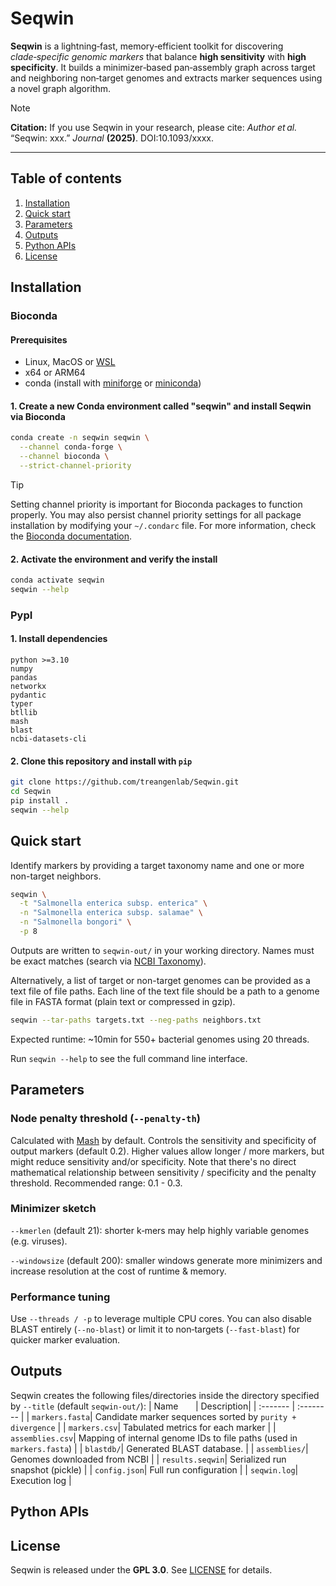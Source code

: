 # Seqwin

**Seqwin** is a lightning‑fast, memory‑efficient toolkit for discovering *clade‑specific genomic markers* that balance **high sensitivity** with **high specificity**. It builds a minimizer‑based pan‑assembly graph across target and neighboring non‑target genomes and extracts marker sequences using a novel graph algorithm. 

> [!NOTE]
> **Citation:** If you use Seqwin in your research, please cite: *Author et al.* “Seqwin: xxx.” *Journal* **(2025)**. DOI:10.1093/xxxx. 

---

## Table of contents

1. [Installation](#installation)
2. [Quick start](#quick-start)
3. [Parameters](#parameters)
4. [Outputs](#outputs)
5. [Python APIs](#python-apis)
5. [License](#license)

## Installation

### Bioconda

#### Prerequisites
- Linux, MacOS or [WSL](https://learn.microsoft.com/en-us/windows/wsl/install)
- x64 or ARM64
- conda (install with [miniforge](https://github.com/conda-forge/miniforge#install) or [miniconda](https://www.anaconda.com/docs/getting-started/miniconda/install#quickstart-install-instructions))

#### 1. Create a new Conda environment called "seqwin" and install Seqwin via Bioconda
```bash
conda create -n seqwin seqwin \
  --channel conda-forge \
  --channel bioconda \
  --strict-channel-priority
```
> [!TIP]
> Setting channel priority is important for Bioconda packages to function properly. You may also persist channel priority settings for all package installation by modifying your `~/.condarc` file. For more information, check the [Bioconda documentation](https://bioconda.github.io/). 

#### 2. Activate the environment and verify the install
```bash
conda activate seqwin
seqwin --help
```

### PypI

#### 1. Install dependencies
```
python >=3.10
numpy
pandas
networkx
pydantic
typer
btllib
mash
blast
ncbi-datasets-cli
```

#### 2. Clone this repository and install with `pip`
```bash
git clone https://github.com/treangenlab/Seqwin.git
cd Seqwin
pip install .
seqwin --help
```

## Quick start

Identify markers by providing a target taxonomy name and one or more non-target neighbors. 
```bash
seqwin \
  -t "Salmonella enterica subsp. enterica" \
  -n "Salmonella enterica subsp. salamae" \
  -n "Salmonella bongori" \
  -p 8
```
Outputs are written to `seqwin-out/` in your working directory. Names must be exact matches (search via [NCBI Taxonomy](https://www.ncbi.nlm.nih.gov/datasets/taxonomy/tree/)). 

Alternatively, a list of target or non-target genomes can be provided as a text file of file paths. Each line of the text file should be a path to a genome file in FASTA format (plain text or compressed in gzip). 
```bash
seqwin --tar-paths targets.txt --neg-paths neighbors.txt
```

Expected runtime: ~10min for 550+ bacterial genomes using 20 threads. 

Run `seqwin --help` to see the full command line interface. 

## Parameters

### Node penalty threshold (`--penalty-th`)
Calculated with [Mash](https://doi.org/10.1186/s13059-016-0997-x) by default. 
Controls the sensitivity and specificity of output markers (default 0.2). Higher values allow longer / more markers, but might reduce sensitivity and/or specificity. Note that there's no direct mathematical relationship between sensitivity / specificity and the penalty threshold. Recommended range: 0.1 - 0.3. 

### Minimizer sketch
`--kmerlen` (default 21): shorter k‑mers may help highly variable genomes (e.g. viruses). 

`--windowsize` (default 200): smaller windows generate more minimizers and increase resolution at the cost of runtime & memory. 

### Performance tuning
Use `--threads / -p` to leverage multiple CPU cores. You can also disable BLAST entirely (`--no-blast`) or limit it to non‑targets (`--fast-blast`) for quicker marker evaluation. 

## Outputs
Seqwin creates the following files/directories inside the directory specified by `--title` (default `seqwin-out/`):
| Name &nbsp; &nbsp; &nbsp; | Description|
| :-------  | :-------- | 
| `markers.fasta`| Candidate marker sequences sorted by `purity + divergence` |
| `markers.csv`| Tabulated metrics for each marker |
| `assemblies.csv`| Mapping of internal genome IDs to file paths (used in `markers.fasta`) |
| `blastdb/`| Generated BLAST database. |
| `assemblies/`| Genomes downloaded from NCBI |
| `results.seqwin`| Serialized run snapshot (pickle) |
| `config.json`| Full run configuration |
| `seqwin.log`| Execution log |

## Python APIs

## License

Seqwin is released under the **GPL 3.0**. See [LICENSE](LICENSE) for details. 
